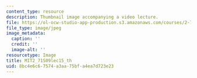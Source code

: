 ```yaml
---
content_type: resource
description: Thumbnail image accompanying a video lecture.
file: https://ol-ocw-studio-app-production.s3.amazonaws.com/courses/2-71-optics-spring-2009/8bc4e6c67574a3aa75bfa4ea7d723e23_MIT2_71S09lec15_th.jpg
file_type: image/jpeg
image_metadata:
  caption: ''
  credit: ''
  image-alt: ''
resourcetype: Image
title: MIT2_71S09lec15_th
uid: 8bc4e6c6-7574-a3aa-75bf-a4ea7d723e23
---
```

